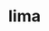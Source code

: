 ---
title: "lima"
layout: cache
categories: [package, develop]
meta: {"compilers": ["none"], "num_specs": 16, "num_specs_by_stack": {"developer-tools-darwin": 16, "root": 16}, "oss": ["sequoia"], "platforms": ["darwin"], "stacks": ["developer-tools-darwin", "root"], "targets": ["aarch64"], "versions": ["0.23.2"]}
spec_details: [{"compiler": "none", "hash": "4ikparbe3zjjnbturdvxnmjbsvqolyuv", "os": "sequoia", "platform": "darwin", "size": "-", "stacks": ["developer-tools-darwin", "root"], "target": "aarch64", "variants": ["build_system=generic"], "versions": ["0.23.2"]}, {"compiler": "none", "hash": "5rc2quywbeutuuvpxfl2o3kh3463bl7e", "os": "sequoia", "platform": "darwin", "size": "-", "stacks": ["developer-tools-darwin", "root"], "target": "aarch64", "variants": ["build_system=generic"], "versions": ["0.23.2"]}, {"compiler": "none", "hash": "6w5ajpisdeikkc7v2gzckgutqkzhaaep", "os": "sequoia", "platform": "darwin", "size": "-", "stacks": ["developer-tools-darwin", "root"], "target": "aarch64", "variants": ["build_system=generic"], "versions": ["0.23.2"]}, {"compiler": "none", "hash": "bprhq5a4rnni23xmq7kd2mdwj5mpwoki", "os": "sequoia", "platform": "darwin", "size": "-", "stacks": ["developer-tools-darwin", "root"], "target": "aarch64", "variants": ["build_system=generic"], "versions": ["0.23.2"]}, {"compiler": "none", "hash": "eo6yhtlbviypme4un4wgt3kznx4eggp7", "os": "sequoia", "platform": "darwin", "size": "-", "stacks": ["developer-tools-darwin", "root"], "target": "aarch64", "variants": ["build_system=generic"], "versions": ["0.23.2"]}, {"compiler": "none", "hash": "hqfmz3fx6siu7s5safr262cpxtq7mdqx", "os": "sequoia", "platform": "darwin", "size": "-", "stacks": ["developer-tools-darwin", "root"], "target": "aarch64", "variants": ["build_system=generic"], "versions": ["0.23.2"]}, {"compiler": "none", "hash": "j44bj5kxiko4dgifrmwedarfu7th2t4i", "os": "sequoia", "platform": "darwin", "size": "-", "stacks": ["developer-tools-darwin", "root"], "target": "aarch64", "variants": ["build_system=generic"], "versions": ["0.23.2"]}, {"compiler": "none", "hash": "m7dlidkr7jbg7yxoyguffqt6l6i3ksvi", "os": "sequoia", "platform": "darwin", "size": "-", "stacks": ["developer-tools-darwin", "root"], "target": "aarch64", "variants": ["build_system=generic"], "versions": ["0.23.2"]}, {"compiler": "none", "hash": "ma4wjspyagwfgleisewytfnjpzvdbu3y", "os": "sequoia", "platform": "darwin", "size": "-", "stacks": ["developer-tools-darwin", "root"], "target": "aarch64", "variants": ["build_system=generic"], "versions": ["0.23.2"]}, {"compiler": "none", "hash": "rxmfmy4omckxknn7dl3k7rqnbgtdydrm", "os": "sequoia", "platform": "darwin", "size": "-", "stacks": ["developer-tools-darwin", "root"], "target": "aarch64", "variants": ["build_system=generic"], "versions": ["0.23.2"]}, {"compiler": "none", "hash": "sswugajfywj2vdmujncr5rqtt5p7hccj", "os": "sequoia", "platform": "darwin", "size": "-", "stacks": ["developer-tools-darwin", "root"], "target": "aarch64", "variants": ["build_system=generic"], "versions": ["0.23.2"]}, {"compiler": "none", "hash": "syblmldqfuto5sbsgr76r4h46pw57mlo", "os": "sequoia", "platform": "darwin", "size": "-", "stacks": ["developer-tools-darwin", "root"], "target": "aarch64", "variants": ["build_system=generic"], "versions": ["0.23.2"]}, {"compiler": "none", "hash": "szl3mzekrrb3ajed6wbcem2fvmtu5q3v", "os": "sequoia", "platform": "darwin", "size": "-", "stacks": ["developer-tools-darwin", "root"], "target": "aarch64", "variants": ["build_system=generic"], "versions": ["0.23.2"]}, {"compiler": "none", "hash": "u4posopbn42pv2bjkkcdv4bohfokqunj", "os": "sequoia", "platform": "darwin", "size": "-", "stacks": ["developer-tools-darwin", "root"], "target": "aarch64", "variants": ["build_system=generic"], "versions": ["0.23.2"]}, {"compiler": "none", "hash": "ue5wh4poh4oiw75633ms2qkutvpfnbws", "os": "sequoia", "platform": "darwin", "size": "-", "stacks": ["developer-tools-darwin", "root"], "target": "aarch64", "variants": ["build_system=generic"], "versions": ["0.23.2"]}, {"compiler": "none", "hash": "xhq36t35z6lpqjlccdyc6l6lrtwg7zjg", "os": "sequoia", "platform": "darwin", "size": "-", "stacks": ["developer-tools-darwin", "root"], "target": "aarch64", "variants": ["build_system=generic"], "versions": ["0.23.2"]}]
---